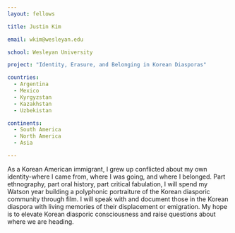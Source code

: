 ```yaml
---
layout: fellows

title: Justin Kim

email: wkim@wesleyan.edu

school: Wesleyan University

project: "Identity, Erasure, and Belonging in Korean Diasporas"

countries:
  - Argentina
  - Mexico
  - Kyrgyzstan
  - Kazakhstan
  - Uzbekistan

continents:
  - South America
  - North America
  - Asia

---
```


As a Korean American immigrant, I grew up conflicted about my own identity-where I came from, where I was going, and where I belonged. Part ethnography, part oral history, part critical fabulation, I will spend my Watson year building a polyphonic portraiture of the Korean diasporic community through film. I will speak with and document those in the Korean diaspora with living memories of their displacement or emigration. My hope is to elevate Korean diasporic consciousness and raise questions about where we are heading. 
